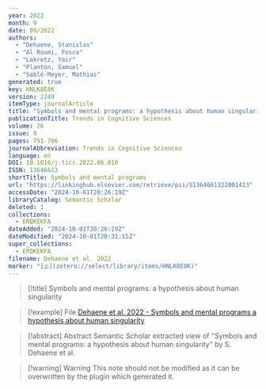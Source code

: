 ```yaml
---
year: 2022
month: 9
date: 09/2022
authors:
  - "Dehaene, Stanislas"
  - "Al Roumi, Fosca"
  - "Lakretz, Yair"
  - "Planton, Samuel"
  - "Sablé-Meyer, Mathias"
generated: true
key: HNLK8E8K
version: 2249
itemType: journalArticle
title: "Symbols and mental programs: a hypothesis about human singularity"
publicationTitle: Trends in Cognitive Sciences
volume: 26
issue: 9
pages: 751-766
journalAbbreviation: Trends in Cognitive Sciences
language: en
DOI: 10.1016/j.tics.2022.06.010
ISSN: 13646613
shortTitle: Symbols and mental programs
url: "https://linkinghub.elsevier.com/retrieve/pii/S1364661322001413"
accessDate: "2024-10-01T20:26:19Z"
libraryCatalog: Semantic Scholar
deleted: 1
collections:
  - ERQKEKFA
dateAdded: "2024-10-01T20:26:19Z"
dateModified: "2024-10-01T20:31:15Z"
super_collections:
  - ERQKEKFA
filename: Dehaene et al. 2022
marker: "[🇿](zotero://select/library/items/HNLK8E8K)"
---
```


> [!title] Symbols and mental programs: a hypothesis about human singularity

> [!example] File
> [Dehaene et al. 2022 - Symbols and mental programs a hypothesis about human singularity](/Papers/PDFs/Dehaene%20et%20al.%202022%20-%20Symbols%20and%20mental%20programs%20a%20hypothesis%20about%20human%20singularity.pdf)

> [!abstract] Abstract
> Semantic Scholar extracted view of "Symbols and mental programs: a hypothesis about human singularity" by S. Dehaene et al.

>[!warning] Warning
> This note should not be modified as it can be overwritten by the plugin which generated it.


